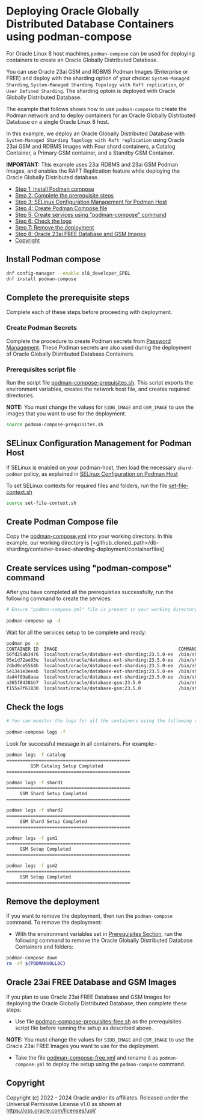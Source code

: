 # Deploying Oracle Globally Distributed Database Containers using podman-compose
For Oracle Linux 8 host machines,`podman-compose` can be used for deploying containers to create an Oracle Globally Distributed Database. 

You can use Oracle 23ai GSM and RDBMS Podman Images (Enterprise or FREE) and deploy with the sharding option of your choice: `System-Managed Sharding`, `System-Managed Sharding Topology with Raft replication`, or `User Defined Sharding`. The sharding optoin is deployed with Oracle Globally Distributed Database.

The example that follows shows how to use `podman-compose` to create the Podman network and to deploy containers for an Oracle Globally Distributed Database on a single Oracle Linux 8 host.

In this example, we deploy an Oracle Globally Distributed Database with `System-Managed Sharding Topology with Raft replication` using Oracle 23ai GSM and RDBMS Images with Four shard containers, a Catalog Container, a Primary GSM container, and a Standby GSM Container.

**IMPORTANT:** This example uses 23ai RDBMS and 23ai GSM Podman Images, and enables the RAFT Replication feature while deploying the Oracle Globally Distributed database. 


- [Step 1: Install Podman compose](#install-podman-compose)
- [Step 2: Complete the prerequisite steps](#complete-the-prerequisite-steps)
- [Step 3: SELinux Configuration Management for Podman Host](#selinux-configuration-management-for-podman-host)
- [Step 4: Create Podman Compose file](#create-podman-compose-file)
- [Step 5: Create services using "podman-compose" command](#create-services-using-podman-compose-command)
- [Step 6: Check the logs](#check-the-logs)
- [Step 7: Remove the deployment](#remove-the-deployment)
- [Step 8: Oracle 23ai FREE Database and GSM Images](#oracle-23ai-free-database-and-gsm-images)
- [Copyright](#copyright)


## Install Podman compose
```bash
dnf config-manager --enable ol8_developer_EPEL
dnf install podman-compose
```

## Complete the prerequisite steps
Complete each of these steps before proceeding with deployment. 

### Create Podman Secrets

Complete the procedure to create Podman secrets from [Password Management](../../container-files/podman-container-files/README.md#password-management). These Podman secrets are also used during the deployment of Oracle Globally Distributed Database Containers.

### Prerequisites script file
Run the script file [podman-compose-prequisites.sh](./podman-compose-prequisites.sh). This script exports the environment variables, creates the network host file, and creates required directories.

**NOTE:** You must change the values for `SIDB_IMAGE` and `GSM_IMAGE` to use the images that you want to use for the deployment.

```bash
source podman-compose-prequisites.sh
```

## SELinux Configuration Management for Podman Host
If SELinux is enabled on your podman-host, then load the necessary `shard-podman` policy, as explained in [SELinux Configuration on Podman Host](../container-files/podman-container-files/README.md#selinux-configuration-on-podman-host)

To set SELinux contexts for required files and folders, run the file [set-file-context.sh](./set-file-context.sh)
```bash
source set-file-context.sh
```

## Create Podman Compose file

Copy the [podman-compose.yml](podman-compose.yml) into your working directory. In this example, our working directory is [<github_cloned_path>/db-sharding/container-based-sharding-deployment/containerfiles]

## Create services using "podman-compose" command
After you have completed all the prerequisties successfully, run the following command to create the services: 
```bash
# Ensure "podman-compose.yml" file is present in your working directory and then run the following command:
 
podman-compose up -d
```

Wait for all the services setup to be complete and ready:
```bash
podman ps -a
CONTAINER ID  IMAGE                                             COMMAND               CREATED        STATUS        PORTS       NAMES
56fd25ab3476  localhost/oracle/database-ext-sharding:23.5.0-ee  /bin/sh -c exec $...  7 minutes ago  Up 7 minutes              catalog
05e1d72ae93e  localhost/oracle/database-ext-sharding:23.5.0-ee  /bin/sh -c exec $...  7 minutes ago  Up 7 minutes              shard1
7dbd9ce5564b  localhost/oracle/database-ext-sharding:23.5.0-ee  /bin/sh -c exec $...  7 minutes ago  Up 7 minutes              shard2
5e1341e3eeab  localhost/oracle/database-ext-sharding:23.5.0-ee  /bin/sh -c exec $...  7 minutes ago  Up 7 minutes              shard3
dad4f89a8aaa  localhost/oracle/database-ext-sharding:23.5.0-ee  /bin/sh -c exec $...  7 minutes ago  Up 7 minutes              shard4
a265f8438bb7  localhost/oracle/database-gsm:23.5.0              /bin/sh -c exec $...  7 minutes ago  Up 7 minutes              gsm1
f155a7f61830  localhost/oracle/database-gsm:23.5.0              /bin/sh -c exec $...  7 minutes ago  Up 7 minutes              gsm2
```

## Check the logs
```bash
# You can monitor the logs for all the containers using the following command:
 
podman-compose logs -f
```
Look for successful message in all containers. For example:-
```bash
podman logs -f catalog
==============================================
         GSM Catalog Setup Completed
==============================================

podman logs -f shard1
==============================================
     GSM Shard Setup Completed                
==============================================

podman logs -f shard2
==============================================
     GSM Shard Setup Completed                
==============================================

podman logs -f gsm1
==============================================
     GSM Setup Completed                      
==============================================

podman logs -f gsm2
==============================================
     GSM Setup Completed
==============================================
```

## Remove the deployment

If you want to remove the deployment, then run the `podman-compose` command. To remove the deployment:

- With the environment variables set in [Prerequisites Section](#complete-the-prerequisite-steps), run the following command to remove the Oracle Globally Distributed Database Containers and folders:

```bash
podman-compose down
rm -rf ${PODMANVOLLOC}
```

## Oracle 23ai FREE Database and GSM Images

If you plan to use Oracle 23ai FREE Database and GSM Images for deploying the Oracle Globally Distributed Database, then complete these steps:

- Use file [podman-compose-prequisites-free.sh](./podman-compose-prequisites-free.sh) as the prerequisites script file before running the setup as described above.

**NOTE:** You must change the values for `SIDB_IMAGE` and `GSM_IMAGE` to use the Oracle 23ai FREE Images you want to use for the deployment.

- Take the file [podman-compose-free.yml](./podman-compose-free.yml) and rename it as `podman-compose.yml` to deploy the setup using the `podman-compose` command.

## Copyright

Copyright (c) 2022 - 2024 Oracle and/or its affiliates.
Released under the Universal Permissive License v1.0 as shown at https://oss.oracle.com/licenses/upl/